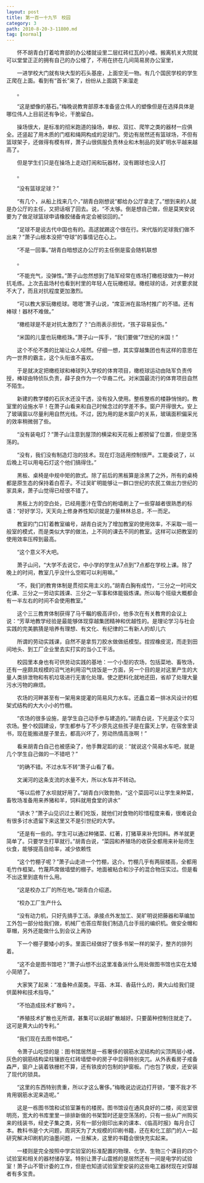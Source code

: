 ```yaml
---
layout: post
title: 第一百一十九节　校园
category: 3
path: 2010-8-20-3-11800.md
tag: [normal]
---
```


　　怀不胡青白打着哈育部的办公楼就设里二层红砖红瓦的小楼。搬离机关大院就可以堂堂正正的拥有自己的办公楼了，不用在挤在几间简易房办公室里，

　　一进学校大门就有块大型的石头基座，上面空无一物。有几个国民学校的学生正爬在上面。看到有“首长”来了，纷纷从上面跳下来溜走

　　。

　　“这是塑像的基石。”梅晚说教育部原本准备竖立伟人的塑像但是在选择具体是哪位伟人上目前还有争论，干脆留白。

　　操场很大，是标准的彻米跑道的操场，单权、双扛、爬竿之类的器材一应俱全。还竖起了用木质的门框和绳网构成的足球门。旁边有居然还有篮球场，不但有篮球架子，还做得有模有样，萧子山很佩服负责林业和木制品的吴旷明水平越来越高了。

　　但是学生们只是在操场上走动打闹和玩器材，没有踢球也没人打

　　。

　　“没有篮球足球？”

　　“有几个，从船上找来几个，”胡青白刚想说“都给办公厅拿走了。”想到来的人就是办公厅的主任，又把话咽了回去。说，“不太够。倒是想自己做，但是莫笑安说要为了做足球篮球申请橡胶储备肯定会被驳回的。”

　　“足球不是说古代中国也有的。高逑就踢这个很在行。宋代版的足球我们做不出来？”萧子山根本没把“夺球”的事情记在心上。

　　“不是一回事。”胡青白暗想这办公厅的主任倒是蛮会随机联想

　　。

　　“不能充气，没弹性。”萧子山忽然想到了陆军经常在练场打橄榄球做为一种对抗毛练。上次去盐场村也看到村里的年轻人在玩橄榄球。橄榄球的话，对求要求就不大了，而且对抗程度更加激烈。

　　“可以教大家玩橄榄球。嗯嗯”萧子山说，“席亚洲在盐场村推广的不错。还有棒球！器材不难做。”

　　“橄榄球是不是对抗太激烈了？”白雨表示担忧，“孩子容易妥伤。”

　　“米国的儿童也玩橄榄珠。”萧子山一挥手，“我们要做"7世纪的米国！”

　　这个不伦不类的比喻让众人哑然。仔细一想，其实穿越集团也有这样的意思在内一世界的霸主，这个头衔谁不喜欢。

　　于是就决定把橄榄球和棒球列入学校的体育项目，橄榄球运动由陆军负责传授，棒球由特侦队负责，薛子良作为一个华裔二代。对米国最流行的体育项目自然不陌生。

　　新建的教学楼的石灰水还没干透，没有投入使用。整栋整栋的楼静悄悄的。教室里的设施水平！在萧子山看来和自己时候念过的学差不多。窗户开得很大。安上了玻璃窗以尽量利用自然光线。不过，因为用的是木窗户的关系，玻璃面积偏采光的效率稍微弱了些。

　　“没有装电灯？”萧子山注意到屋顶的横梁和天花板上都预留了位置，但是空荡荡的。

　　“没有，我们没有制造灯泡的技术。现在灯泡适用控制很严。工能委说了，以后晚上可以用电石灯这个他们搞得住。”

　　黑板、桌椅是中规中矩的款式。除了前后的黑板算是涂黑了之外，所有的桌椅都是原生态的保持着白茬子。不过吴旷明能够让一群口世纪的农民工做出力世纪的家具来，萧子山觉得已经很不错了。

　　黑板上方的空白处，已经用墨汁在雪白的粉墙刷上了一些穿越者很熟悉的标语：“好好学习，天天向上修身养性知识就是力量林林总总，不一而足。

　　教室的门口钉着教室编号，胡青白说为了增加教室的使用效率，不采取一班一般室的模式，而是类似大学的做法，上不同的课去不同的教室。这样可以把教室的使用效率压榨到最高。

　　“这个意义不大吧。

　　萧子山问，“大学不去说它，中小学的学生从7点到"7点都在学校上课。除了晚上的时间，教室几乎没什么空暇可以利用嘛。”

　　“不，我们的教育体制是贯彻实用主义的。”胡青白胸有成竹，“三分之一时间文化课、三分之一劳动实践课、三分之一军事和体能锻炼课。所以每个班级大概都会有一半左右的时间不会使用教室。”

　　这个三三教育体制获得了马千瞩的极高评价，他多次在有关教育的会议上说：“芳草地教学经验是最能够体现穿越集团精神和优越性的。是理论学习与社会实践的完美鹏猜是培养有理想、有文化、有纪律的二有新人的却儿六

　　所谓的劳动实践课，自然不是拿剪刀胶水做做纸模型。捏捏橡皮泥，而走到田间地头、到工厂企业里去实打实的当小工干活。

　　校园里本身也有可供劳动实践的基地：一个小型的农场，包括菜地、畜牧场，还有一座颇具规模的沼气池利用沼气烧饭是一方面，另一个目的是对这里产生的大量人类排泄物和有机垃圾进行无害化处理。使之肥料化就地还田，省却了处理大量污水污物的麻烦。

　　农场的河畔甚至有一架用来提灌的简易风力水车。还矗立着一排冰风设计的框架式结构的大大小小的竹棚。

　　“农场的很多设施，是学生自己动手参与建造的。”胡青白说，下光是这个实习农场。整个校园建设，学生都参与了不少原先这些孩子是在露天上学，在宿舍里读书，现在能搬进屋子里去，都高兴坏了，劳动热情高涨啊！”

　　看来胡青白自己也被感染了，他手舞足蹈的说：“就说这个简易水车吧，就是几个学生自己做的一不错吧？”

　　“的确不错。不过水车不转”萧子山看了看。

　　文澜河的这条支流的水量不大，所以水车并不转动。

　　“等以后修了水坝就好用了。”胡青白兴致勃勃，“这个菜园可以让学生来种菜，畜牧场准备用来养猪和羊，饲料就用食堂的讲水”

　　“讲水？”萧子山见识过土著们吃饭，就他们对食物的珍惜程度来看，很难说会有很多讨水遗留下来这里又不是引世纪的大学。

　　“还是有一些的。学生可以通过种猪菜、红著，打猪草来补充饲料。养羊就更简单了。只要学生打草就行。”胡青白说，“菜园和养殖场的收获全都用来补贴师生伙食，能够提高自给率，减少依赖性

　　“这个竹棚子呢？”萧子山走进一个竹棚，这介。竹棚几乎有两层楼高，全都用毛竹作框架。竹蔑芦席做墙壁的棚子。地面被粘合和沙子的混合物压实过。但是看不出这里到底有什么用。

　　“这是校办工厂的所在地。”胡青白介绍道。

　　“校办工厂生产什么

　　“没有动力机，只好先搞手工活。承接点外发加工、吴旷明说把藤器和草编加工外包一部分给我们做，机械厂也答应帮我们制造几台手摇的编织机。做安全帽和草帽，另外还能做什么到会议上再协

　　下一个棚子要矮小的多。里面已经做好了很多书架一样的架子，整齐的排列着。

　　“这不会是图书馆吧？”萧子山想不出这里准备派什么用处做图书馆也实在太矮小简陋了。

　　大家笑了起来：“准备种点菌类。平菇、木耳、香菇什么的，黄大山给我们提供菌种和技术指导。”

　　“不怕造成技术扩散吗？。

　　“养殖技术扩散也无所谓，甚集可以说越扩散越好。只要菌种控制住就走了。这可是黄大山的专利。”

　　“我们现在去图书馆吧。”

　　令萧子山吃惊的是：图书馆居然是一栋奢侈的钢筋水泥结构的尖顶两层小楼，灰色的钢筋结构梁柱镶嵌在红砖墙壁中的房子中显得特别突兀。从外表看房子戒备森严，窗户上装着铁栅栏不算，还有铁皮的包制的护窗板。门也包了铁皮，还安装了现代的锁具。

　　“这里的东西特别贵重，所以才这么奢侈。”梅晚说边说边打开锁，“要不我才不肯用钢筋水泥来造呢。”

　　这是一栋图书馆和试验室兼有的楼房。图书馆设在通风良好的二楼，阅览室很明亮，宽大的书库里里一排排新做的书架暂时还是空荡荡的，只有一些从广州购买来的线装书，经史子集之类，另有一部分刚印出来的课本、《临高时报》每月合订本。教科书是个大问题，周洞天为了大规模的印刷书籍，还在和化工部门的人一起研究解决印刷机的油墨问题，一旦解决，这里的书籍会很快充实起来。

　　一楼则是完全按照中学实验室的标准配置的物理、化学、生物三个课目的四个试验室和相关的器材储存室。特别让萧子山震撼的是居然还有一间是电学的试验室！萧子山不管计委的工作，但是也知道试验室里安装的这些电工器材现在对穿越者有多宝贵。